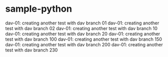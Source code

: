 # sample-python
dav-01: creating another test with dav branch 01
dav-01: creating another test with dav branch 02
dav-01: creating another test with dav branch 10
dav-01: creating another test with dav branch 20
dav-01: creating another test with dav branch 100
dav-01: creating another test with dav branch 150
dav-01: creating another test with dav branch 200
dav-01: creating another test with dav branch 230 
